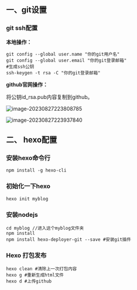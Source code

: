 ## 一、git设置

### git ssh配置

**本地操作：**

```
git config --global user.name "你的git用户名"
git config --global user.email "你的git登录邮箱"
#生成ssh公钥
ssh-keygen -t rsa -C "你的git登录邮箱"
```

**github官网操作：**

将公钥id_rsa.pub内容复制到github。

![image-20230827223808785](https://s2.loli.net/2023/08/27/H2TyoBYOX1GsMV7.png)

![image-20230827223937840](https://s2.loli.net/2023/08/27/PJKvCoQaEWxq3ti.png)



## 二、 hexo配置

### **安装hexo命令行**

```	
npm install -g hexo-cli
```

### **初始化一下hexo**

``` 
hexo init myblog
```

### **安装nodejs**

```
cd myblog //进入这个myblog文件夹
npm install
npm install hexo-deployer-git --save #安装git插件

```

### **Hexo 打包发布**

``` 
hexo clean #清除上一次打包内容
hexo g #重新生成html文件
hexo d #上传github

```

